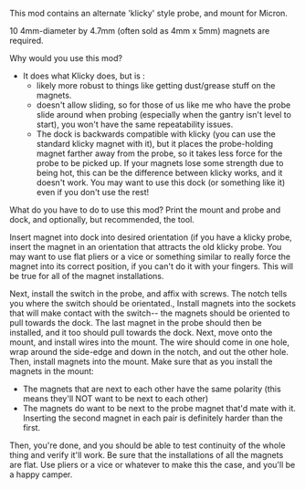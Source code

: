 This mod contains an alternate 'klicky' style probe, and mount for Micron.

10 4mm-diameter by 4.7mm (often sold as 4mm x 5mm) magnets are required.

Why would you use this mod?

- It does what Klicky does, but is :
  - likely more robust to things like getting dust/grease stuff on the magnets.
  - doesn't allow sliding, so for those of us like me who have the probe slide around when probing (especially when the gantry isn't level to start), you won't have the same repeatability issues.
  - The dock is backwards compatible with klicky (you can use the standard klicky magnet with it), but it places the probe-holding magnet farther away from the probe, so it takes less force for the probe to be picked up. If your magnets lose some strength due to being hot, this can be the difference between klicky works, and it doesn't work. You may want to use this dock (or something like it) even if you don't use the rest!

What do you have to do to use this mod?
Print the mount and probe and dock, and optionally, but recommended, the tool.

Insert magnet into dock into desired orientation (if you have a klicky probe, insert the magnet in an orientation that attracts the old klicky probe.
You may want to use flat pliers or a vice or something similar to really force the magnet into its correct position, if you can't do it with your fingers. This will be true for all of the magnet installations.

Next, install the switch in the probe, and affix with screws. The notch tells you where the switch should be orientated.,
Install magnets into the sockets that will make contact with the switch-- the magnets should be oriented to pull towards the dock.
The last magnet in the probe should then be installed, and it too should pull towards the dock.
Next, move onto the mount, and install wires into the mount. The wire should come in one hole, wrap around the side-edge and down in the notch, and out the other hole.
Then, install magnets into the mount. Make sure that as you install the magnets in the mount:
  - The magnets that are next to each other have the same polarity (this means they'll NOT want to be next to each other)
  - The magnets do want to be next to the probe magnet that'd mate with it.
Inserting the second magnet in each pair is definitely harder than the first. 

Then, you're done, and you should be able to test continuity of the whole thing and verify it'll work.
Be sure that the installations of all the magnets are flat. Use pliers or a vice or whatever to make this the case, and you'll be a happy camper.
